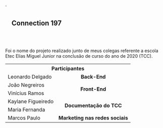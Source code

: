 ## <img src="https://user-images.githubusercontent.com/60985347/142907651-e727eac6-0250-43be-ab9d-026f8a59f880.png" width="3%" align="center"/> Connection 197
Foi o nome do projeto realizado junto de meus colegas referente a escola Etec Elias Miguel Junior na conclusão de curso do ano de 2020 (TCC).

<table>
  <tr>
    <th colspan="3" align="center">Participantes</th>
  </tr>
  <!-- row 1 -->
  <tr>
    <td>Leonardo Delgado</td>
    <td align="center"><b>Back-End</b></td>
  </tr>
  <!-- row 2 -->
   <tr>
    <td>João Negreiros</td>
     <td rowspan="2" align="center"><b>Front-End</b></td>
  </tr>
  <!-- row 3 -->
   <tr>
    <td>Vinícius Ramos</td>
  </tr>
  <!-- row 4 -->
  <tr>
    <td>Kaylane Figueiredo</td>
    <td rowspan="2" align="center"><b>Documentação do TCC</b></td>
  </tr>
  <!-- row 5 -->
   <tr>
    <td>Maria Fernanda</td>
  </tr>
  <!-- row 6 -->
   <tr>
    <td>Marcos Paulo</td>
    <td align="center"><b>Marketing nas redes sociais</b></td>
  </tr>
  
</table>
